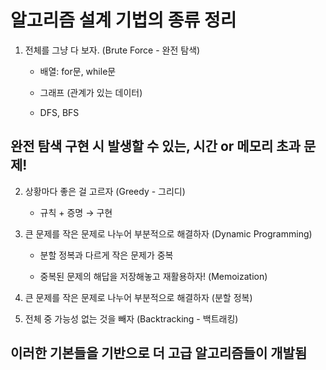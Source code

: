 # 알고리즘 설계 기법의 종류 정리

1. 전체를 그냥 다 보자. (Brute Force - 완전 탐색)

	- 배열: for문, while문

	- 그래프 (관계가 있는 데이터)

	- DFS, BFS

## 완전 탐색 구현 시 발생할 수 있는, 시간 or 메모리 초과 문제!

2. 상황마다 좋은 걸 고르자 (Greedy - 그리디)

	- 규칙 + 증명 → 구현

3. 큰 문제를 작은 문제로 나누어 부분적으로 해결하자 (Dynamic Programming)

	- 분할 정복과 다르게 작은 문제가 중복
	
	- 중복된 문제의 해답을 저장해놓고 재활용하자! (Memoization)

4. 큰 문제를 작은 문제로 나누어 부분적으로 해결하자 (분할 정복)

5. 전체 중 가능성 없는 것을 빼자 (Backtracking - 백트래킹)

## 이러한 기본들을 기반으로 더 고급 알고리즘들이 개발됨